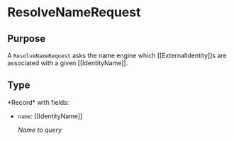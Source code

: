 # ResolveNameRequest

## Purpose

<!-- ANCHOR: purpose -->
A `ResolveNameRequest` asks the name engine which [[ExternalIdentity]]s are associated with a given [[IdentityName]].
<!-- ANCHOR_END: purpose -->

## Type

<!-- ANCHOR: type -->
<div class="type">
*Record* with fields:

- `name`: [[IdentityName]]

  *Name to query*
</div>
<!-- ANCHOR_END: type -->